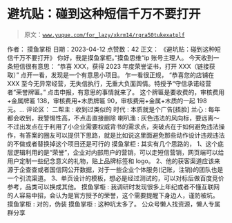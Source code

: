 # 避坑贴：碰到这种短信千万不要打开

> 原文：[`www.yuque.com/for_lazy/xkrm14/rqra50tukexatplf`](https://www.yuque.com/for_lazy/xkrm14/rqra50tukexatplf)

<ne-p id="u39f0910c" data-lake-id="u39f0910c">作者： 摸鱼掌柜</ne-p> <ne-p id="u0a87630d" data-lake-id="u0a87630d">日期：2023-04-12</ne-p> <ne-p id="u069148d7" data-lake-id="u069148d7">点赞数：42</ne-p> <ne-hole id="ud7b77faa" data-lake-id="ud7b77faa"><ne-card data-card-name="hr" data-card-type="block" id="kTiGs" data-event-boundary="card"><ne-p id="ub92dc2a8" data-lake-id="ub92dc2a8">正文：</ne-p> <ne-p id="u2064f9b5" data-lake-id="u2064f9b5">《避坑贴：碰到这种短信千万不要打开》 你好，我是摸鱼掌柜。”摸鱼思维“ip 账号主理人。 今天收到一条短信很有意思： “恭喜 XXX，获得 2023 年度荣誉证书，打开 XXX（链接获取）” 点开一看，发现是一个有意思小项目。 乍一看很正规， “恭喜您的店铺在 XXX 至今无异常经营，无失信执行，无重大负面舆情。特授予“守信承诺经营者”荣誉牌匾。” 点击申报，有意思的事情就来了。 这个牌匾是要收费的，审核费用+金属牌匾 138，审核费用+木质牌匾 90，审核费用+金属+木质的一起 198 元。...</ne-p> <ne-hole id="uaedffc1b" data-lake-id="uaedffc1b"><ne-card data-card-name="hr" data-card-type="block" id="alqPt" data-event-boundary="card"><ne-p id="u78e236c8" data-lake-id="u78e236c8">评论区：</ne-p> <ne-p id="ue8b92fde" data-lake-id="ue8b92fde">二帮主 : 收到过类似的</ne-p> <ne-p id="u41cd2a17" data-lake-id="u41cd2a17">时代 : 本质就是个广告[捂脸]</ne-p> <ne-p id="u96efaca5" data-lake-id="u96efaca5">兰心 : 每年都会收到，我警惕性高，不点击直接删除</ne-p> <ne-p id="u95c69be2" data-lake-id="u95c69be2">喇叭渔 : 灰色违法的风向标，要远离～不过出发点在于利用了小企业需要权威背书的需求点，突破点在于如何避免违法操作，有答案的圈友可以提供下思路，就是比如说这里面避免那些动作设计违规违法的不做或者替换掉这个项目还是可行的</ne-p> <ne-p id="u47097736" data-lake-id="u47097736">摸鱼掌柜 : 其实有几个思路的， 1、这个底层逻辑利用的是“荣誉”，企业对内部用户的营销，可以走短信营销，网页端可以给用户定制一些纪念意义的礼物，贴上品牌标签和 logo。 2、他的获客渠道应该来源于企查查或者国信网公开数据，对于一些企业个体服务(记账，注销)的团队也是一个引流渠道。 3、单页设计的模板，想必是经过测试的，可以对标后做百度竞价参考，品类可以换成其他。</ne-p> <ne-p id="u7dbe4d04" data-lake-id="u7dbe4d04">摸鱼掌柜 : 我调研时发现很多上年纪或者不懂互联网的人容易中招，会认为是官方授予的荣誉，这个需要提醒下身边人，谨防被坑。</ne-p> <ne-p id="u52db7131" data-lake-id="u52db7131">摸鱼掌柜 : 对的，伪装</ne-p> <ne-p id="uaa739383" data-lake-id="uaa739383">摸鱼掌柜 : 这种坑太多了。</ne-p> <ne-hole id="u2cff6950" data-lake-id="u2cff6950"><ne-card data-card-name="hr" data-card-type="block" id="s2Ist" data-event-boundary="card"><ne-p id="u45bba96d" data-lake-id="u45bba96d">公众号懒人找资源，懒人专属群分享</ne-p></ne-card></ne-hole></ne-card></ne-hole></ne-card></ne-hole>